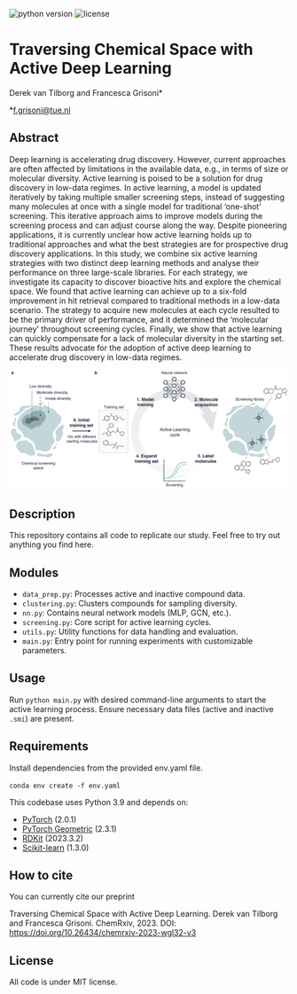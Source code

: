 

![python version](https://img.shields.io/badge/python-v.3.9-blue)
![license](https://img.shields.io/badge/license-MIT-orange)


<h1 id="benchmark-study">Traversing Chemical Space with Active Deep Learning</h1>
Derek van Tilborg and Francesca Grisoni*

*f.grisoni@tue.nl

<h2 id="benchmark-study">Abstract</h2>

Deep learning is accelerating drug discovery. However, current approaches are often affected by limitations in the
available data, e.g., in terms of size or molecular diversity. Active learning is poised to be a solution for drug discovery
in low-data regimes. In active learning, a model is updated iteratively by taking multiple smaller screening steps, instead
of suggesting many molecules at once with a single model for traditional ‘one-shot’ screening. This iterative approach
aims to improve models during the screening process and can adjust course along the way. Despite pioneering
applications, it is currently unclear how active learning holds up to traditional approaches and what the best strategies
are for prospective drug discovery applications. In this study, we combine six active learning strategies with two distinct
deep learning methods and analyse their performance on three large-scale libraries. For each strategy, we investigate its
capacity to discover bioactive hits and explore the chemical space. We found that active learning can achieve up to a
six-fold improvement in hit retrieval compared to traditional methods in a low-data scenario. The strategy to acquire
new molecules at each cycle resulted to be the primary driver of performance, and it determined the ‘molecular journey’
throughout screening cycles. Finally, we show that active learning can quickly compensate for a lack of molecular
diversity in the starting set. These results advocate for the adoption of active deep learning to accelerate drug discovery
in low-data regimes.


![Figure 1](figures/fig1.png)

 
## Description
This repository contains all code to replicate our study. Feel free to try out anything you find here.

## Modules
- `data_prep.py`: Processes active and inactive compound data.
- `clustering.py`: Clusters compounds for sampling diversity.
- `nn.py`: Contains neural network models (MLP, GCN, etc.).
- `screening.py`: Core script for active learning cycles.
- `utils.py`: Utility functions for data handling and evaluation.
- `main.py`: Entry point for running experiments with customizable parameters.
 
## Usage
Run `python main.py` with desired command-line arguments to start the active learning process. Ensure necessary data files (active and inactive `.smi`) are present.
 
## Requirements
Install dependencies from the provided env.yaml file.

```conda env create -f env.yaml```

This codebase uses Python 3.9 and depends on:
- [PyTorch](https://pytorch.org/) (2.0.1)
- [PyTorch Geometric](https://pytorch-geometric.readthedocs.io/en/latest/) (2.3.1)
- [RDKit](https://www.rdkit.org/) (2023.3.2)
- [Scikit-learn](https://scikit-learn.org/) (1.3.0)


<!-- How to cite-->
<h2 id="How-to-cite">How to cite</h2>
You can currently cite our preprint

Traversing Chemical Space with Active Deep Learning. Derek van Tilborg and Francesca Grisoni.
ChemRxiv, 2023.
DOI: https://doi.org/10.26434/chemrxiv-2023-wgl32-v3


<!-- License-->
<h2 id="License">License</h2>

All code is under MIT license.
